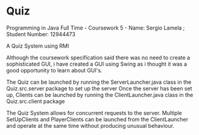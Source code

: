 # Quiz
Programming in Java Full Time - Coursework 5 - Name: Sergio Lamela ; Student Number: 12944473

A Quiz System using RMI

Although the coursework specification said there was no need to create a sophisticated GUI, i have created a GUI using Swing as 
i thought it was a good opportunity to learn about GUI's.

The Quiz can be launched by running the ServerLauncher.java class in the Quiz.src.server package to set up the server
Once the server has been set up, Clients can be launched by running the ClientLauncher.java class in the Quiz.src.client package

The Quiz System allows for concurrent requests to the server. Multiple SetUpClients and PlayerClients can be launched from the ClientLauncher and operate at the same time without producing unusual behaviour. 
